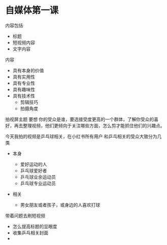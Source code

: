 # 自媒体第一课

内容包括

* 标题
* 短视频内容
* 文字内容

内容

* 具有本身的价值
* 具有实用性
* 具有专业性
* 具有趣味性
* 具有技术性
  * 剪辑技巧
  * 拍摄角度



拍视屏主题 要想 你的受众是谁，要选接受度更高的一个群体，了解你受众的喜好，再去整理视频，他们更倾向于关注哪些方面，怎么剪才能抓住他们的兴趣点。

今天我拍的视频是乒乓球相关，在小红书所有用户 和乒乓相关的受众大致分为几类

* 本身

  * 爱好运动的人	
  * 乒乓球爱好者
  * 乒乓球业余运动员
  * 乒乓球专业运动员

* 相关

  * 男女朋友或者孩子，或身边的人喜欢打球

  

带着问题去刷短视频

* 怎么提高标题的显眼度
* 收集乒乓相关封面
* 